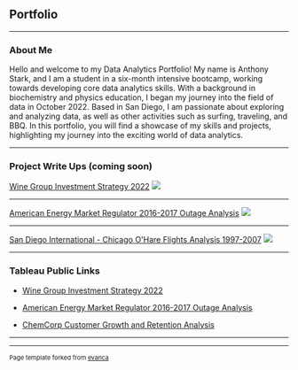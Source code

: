 ## Portfolio

---

### About Me
Hello and welcome to my Data Analytics Portfolio! My name is Anthony Stark, and I am a student in a six-month intensive bootcamp, working towards developing core data analytics skills. With a background in biochemistry and physics education, I began my journey into the field of data in October 2022. Based in San Diego, I am passionate about exploring and analyzing data, as well as other activities such as surfing, traveling, and BBQ. In this portfolio, you will find a showcase of my skills and projects, highlighting my journey into the exciting world of data analytics.

---

### Project Write Ups (coming soon)

[Wine Group Investment Strategy 2022](/sample_page)
<img src="images/dummy_thumbnail.jpg?raw=true"/>

---
[American Energy Market Regulator 2016-2017 Outage Analysis](/pdf/sample_presentation.pdf)
<img src="images/dummy_thumbnail.jpg?raw=true"/>

---
[San Diego International - Chicago O'Hare Flights Analysis 1997-2007](http://example.com/)
<img src="images/dummy_thumbnail.jpg?raw=true"/>

---

### Tableau Public Links

- [Wine Group Investment Strategy 2022](https://public.tableau.com/app/profile/anthony.stark3004/viz/AWGInvestmentStrategy-Capstone1/ExecutivePresentation)

- [American Energy Market Regulator 2016-2017 Outage Analysis](https://public.tableau.com/app/profile/anthony.stark3004/viz/AEMRCaseStudy_16694175595350/AEMRExecutiveSummary)

- [ChemCorp Customer Growth and Retention Analysis](https://public.tableau.com/app/profile/anthony.stark3004/viz/ChemCorpCaseStudy_16672422049150/ExecutivePresentation)


---




---
<p style="font-size:11px">Page template forked from <a href="https://github.com/evanca/quick-portfolio">evanca</a></p>
<!-- Remove above link if you don't want to attibute -->
